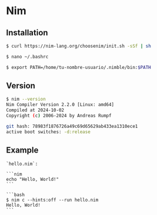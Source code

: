 # Nim

## Installation

```bash
$ curl https://nim-lang.org/choosenim/init.sh -sSf | sh
```

```bash
$ nano ~/.bashrc
```

```bash
$ export PATH=/home/tu-nombre-usuario/.nimble/bin:$PATH
```

## Version

```bash
$ nim --version
Nim Compiler Version 2.2.0 [Linux: amd64]
Compiled at 2024-10-02
Copyright (c) 2006-2024 by Andreas Rumpf

git hash: 78983f1876726a49c69d65629ab433ea1310ece1
active boot switches: -d:release
```

## Example

````{tab} Code
`hello.nim`:

```nim
echo "Hello, World!"
```
````

````{tab} Console
```bash
$ nim c --hints:off --run hello.nim
Hello, World!
```
````

